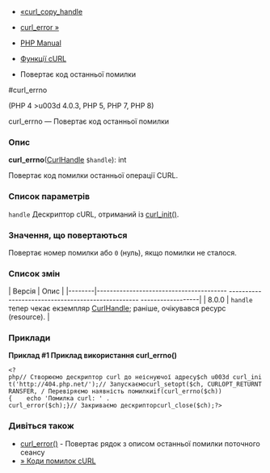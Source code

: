 - [«curl_copy_handle](function.curl-copy-handle.md)
- [curl_error »](function.curl-error.md)

- [PHP Manual](index.md)
- [Функції cURL](ref.curl.md)
- Повертає код останньої помилки

#curl_errno

(PHP 4 \>u003d 4.0.3, PHP 5, PHP 7, PHP 8)

curl_errno — Повертає код останньої помилки

### Опис

**curl_errno**([CurlHandle](class.curlhandle.md) `$handle`): int

Повертає код помилки останньої операції CURL.

### Список параметрів

`handle`
Дескриптор cURL, отриманий із [curl_init()](function.curl-init.md).

### Значення, що повертаються

Повертає номер помилки або `0` (нуль), якщо помилки не сталося.

### Список змін

| Версія | Опис |
|--------|---------------------------------------- -------------------------------------------------- ------------------|
| 8.0.0 | `handle` тепер чекає екземпляр [CurlHandle](class.curlhandle.md); раніше, очікувався ресурс (resource). |

### Приклади

**Приклад #1 Приклад використання **curl_errno()****

`<?php// Створюємо дескриптор curl до неіснуючої адресу$ch u003d curl_init('http://404.php.net/');// Запускаємоcurl_setopt($ch, CURLOPT_RETURNTRANSFER, / Перевіряємо наявність помилкиif(curl_errno($ch)){    echo 'Помилка curl: ' . curl_error($ch);}// Закриваємо дескрипторcurl_close($ch);?> `

### Дивіться також

- [curl_error()](function.curl-error.md) - Повертає рядок з
описом останньої помилки поточного сеансу
- [» Коди помилок
cURL](http://curl.haxx.se/libcurl/c/libcurl-errors.md)
